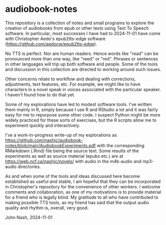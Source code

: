 # audiobook-notes

This repository is a collection of notes and small programs to explore the creation of audiobooks
from epub or other texts using Text To Speech software. In particular, most successes I have had 
to 2024-11-01
have come with Christopher Aedo's epub2tts-edge software (https://github.com/aedocw/epub2tts-edge).

No TTS is perfect. Nor are human readers. Hence words like "read" can be pronounced more than one
way, like "reed" or "red". Phrases or sentences in other languages will trip up both software and
people. Some of the tools and discussion in this collection are directed to working around such
issues.

Other concerns relate to workflow and dealing with corrections, adjustments, text features, etc.
For example, we might like to have characters in a novel speak in voices associated with the
particular speaker. I haven't found how to do that yet.

Some of my explorations have led to modest software tools. I've written them mainly in R, simply
because I use R and RStudio a lot and it was fairly easy for me to repurpose some other code. I
suspect Python might be more widely practiced for these sorts of exercises, but the R scripts
allow me to experiment quickly and interactively. 

I've a work-in-progress write-up of my explorations as 
https://github.com/nashjc/audiobook-notes/blob/main/AudiobookExperiments.pdf with the corresponding
RMarkdown (.Rmd) file being the source text. Some results of the experiments as well as source
material (epubs etc.) are at https://web.ncf.ca/nashjc/novels/ with audio in the m4b-audio and mp3-audio
directories. 

As and when some of the tools and ideas discussed here become established as useful and stable, I
am hopeful that they can be incorporated in Christopher's repository for the convenience of other
workers. I welcome comments and collaboration, as one of my motivations is to provide material for
a friend who is legally blind. My gratitude to all who have contributed to making possible TTS
tools, as my friend has said that the output audio quality and rhythm is, overall, very good.

John Nash, 2024-11-01
